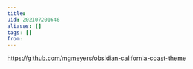 ```yaml
---
title: 
uid: 202107201646
aliases: []
tags: []
from: 
---
```

https://github.com/mgmeyers/obsidian-california-coast-theme